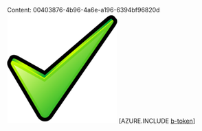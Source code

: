 Content: 00403876-4b96-4a6e-a196-6394bf96820d![image](92a6dd53-5b89-4173-b277-8b807eaa6a8f.png)
[AZURE.INCLUDE [b-token](3c4137a3-00a7-4d43-9a9b-7ca4fcd0ea53.md)]
